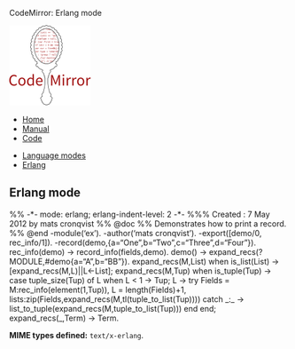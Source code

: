 CodeMirror: Erlang mode

[<img src="../../doc/logo.png" id="logo" />](http://codemirror.net)

-   [Home](../../index.html)
-   [Manual](../../doc/manual.html)
-   [Code](https://github.com/marijnh/codemirror)

<!-- -->

-   [Language modes](../index.html)
-   <a href="#" class="active">Erlang</a>

Erlang mode
-----------

%% -\*- mode: erlang; erlang-indent-level: 2 -\*- %%% Created : 7 May 2012 by mats cronqvist %% <span class="citation" data-cites="doc">@doc</span> %% Demonstrates how to print a record. %% <span class="citation" data-cites="end">@end</span> -module(‘ex’). -author(‘mats cronqvist’). -export(\[demo/0, rec\_info/1\]). -record(demo,{a=“One”,b=“Two”,c=“Three”,d=“Four”}). rec\_info(demo) -&gt; record\_info(fields,demo). demo() -&gt; expand\_recs(?MODULE,\#demo{a=“A”,b=“BB”}). expand\_recs(M,List) when is\_list(List) -&gt; \[expand\_recs(M,L)||L&lt;-List\]; expand\_recs(M,Tup) when is\_tuple(Tup) -&gt; case tuple\_size(Tup) of L when L &lt; 1 -&gt; Tup; L -&gt; try Fields = M:rec\_info(element(1,Tup)), L = length(Fields)+1, lists:zip(Fields,expand\_recs(M,tl(tuple\_to\_list(Tup)))) catch \_:\_ -&gt; list\_to\_tuple(expand\_recs(M,tuple\_to\_list(Tup))) end end; expand\_recs(\_,Term) -&gt; Term.

**MIME types defined:** `text/x-erlang`.
